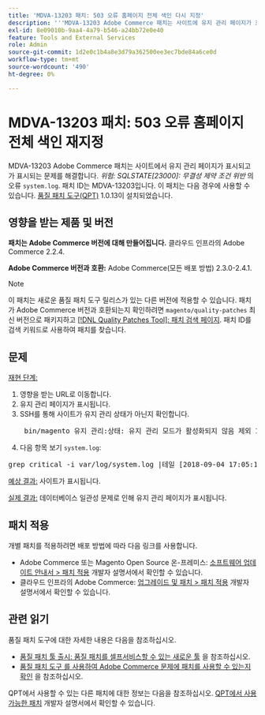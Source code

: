 ```yaml
---
title: 'MDVA-13203 패치: 503 오류 홈페이지 전체 색인 다시 지정'
description: '''MDVA-13203 Adobe Commerce 패치는 사이트에 유지 관리 페이지가 표시되고 *위험: SQLSTATE\[23000\]: ''system.log''에 무결성 제약 조건 위반* 오류가 있는 문제를 해결합니다. 패치 ID는 MDVA-13203입니다. 이 패치는 [Quality Patches Tool (QPT)](/help/announcements/adobe-commerce-announcements/magento-quality-patches-released-new-tool-to-self-serve-quality-patches.md) 1.0.13이 설치된 경우 사용할 수 있습니다.'''
exl-id: 8e09010b-9aa4-4a79-b546-a24bb72e0e40
feature: Tools and External Services
role: Admin
source-git-commit: 1d2e0c1b4a8e3d79a362500ee3ec7bde84a6ce0d
workflow-type: tm+mt
source-wordcount: '490'
ht-degree: 0%

---
```


# MDVA-13203 패치: 503 오류 홈페이지 전체 색인 재지정

MDVA-13203 Adobe Commerce 패치는 사이트에서 유지 관리 페이지가 표시되고 가 표시되는 문제를 해결합니다. *위험: SQLSTATE\[23000\]: 무결성 제약 조건 위반* 의 오류 `system.log`. 패치 ID는 MDVA-13203입니다. 이 패치는 다음 경우에 사용할 수 있습니다. [품질 패치 도구(QPT)](/help/announcements/adobe-commerce-announcements/magento-quality-patches-released-new-tool-to-self-serve-quality-patches.md) 1.0.13이 설치되었습니다.

## 영향을 받는 제품 및 버전

**패치는 Adobe Commerce 버전에 대해 만들어집니다.** 클라우드 인프라의 Adobe Commerce 2.2.4.

**Adobe Commerce 버전과 호환:** Adobe Commerce(모든 배포 방법) 2.3.0-2.4.1.

>[!NOTE]
>
>이 패치는 새로운 품질 패치 도구 릴리스가 있는 다른 버전에 적용할 수 있습니다. 패치가 Adobe Commerce 버전과 호환되는지 확인하려면 `magento/quality-patches` 최신 버전으로 패키지하고 [[!DNL Quality Patches Tool]: 패치 검색 페이지](https://devdocs.magento.com/quality-patches/tool.html#patch-grid). 패치 ID를 검색 키워드로 사용하여 패치를 찾습니다.

## 문제

<u>재현 단계:</u>

1. 영향을 받는 URL로 이동합니다.
1. 유지 관리 페이지가 표시됩니다.
1. SSH를 통해 사이트가 유지 관리 상태가 아닌지 확인합니다.
   <pre> bin/magento 유지 관리:상태: 유지 관리 모드가 활성화되지 않음 제외 IP 주소 목록: 없음</pre>
1. 다음 항목 보기 `system.log`:

<pre>grep critical -i var/log/system.log |테일 [2018-09-04 17:05:18] report.CRITICAL: SQLSTATE[23000]: 무결성 제약 조건 위반: 1062 키 'PRIMARY'에 대한 중복된 항목 '4613', 쿼리 위치: 'search_tmp_5b8ebb4e994da5_88027289'('entity_id', 'score') 값(?, ?),... (?, ?), (?, ?) [] [] [2018-09-04 17:05:21] report.CRITICAL: SQLSTATE[23000]: 무결성 제약 조건 위반: 1062 키 'PRIMARY'에 대한 중복된 항목 '4613', 쿼리: 'search_tmp_5b8ebb51579943_52333638'('entity_id', 'score') 값(?, ?),...,(?, ?) [] [] [2018-09-04 17:05:47] report.CRITICAL: SQLSTATE[23000]: 무결성 제약 조건 위반: 1062 키 'PRIMARY'에 대한 중복된 항목 '1350', 쿼리: 'search_tmp_5b8ebb6b7028f4_68065024'('entity_id', 'score') 값(?, ?), (?, ?), (?, ?), (?, ?), (?, ?), (?, ?), (?, ?), (?, ?), (?, ?), (?, ?), (?, (?, ?)에 삽입 [] [] [2018-09-04 17:05:47] report.CRITICAL: SQLSTATE[23000]: 무결성 제약 조건 위반: 1062 키 'PRIMARY'에 대한 중복된 항목 '1350', 쿼리: 'search_tmp_5b8ebb6b7885a9_23360993'('entity_id', 'score') 값(?, ?), (?, ?), (?, ?), (?, ?), (?, ?), (?, ?), (?, ?), (?, ?), (?, ?), (?, ?), (?, (?, ?)에 삽입 [] [] 일자: 9월 4일 17:06:11 UTC 2018</pre>

<u>예상 결과:</u> 사이트가 표시됩니다.

<u>실제 결과:</u> 데이터베이스 일관성 문제로 인해 유지 관리 페이지가 표시됩니다.

## 패치 적용

개별 패치를 적용하려면 배포 방법에 따라 다음 링크를 사용합니다.

* Adobe Commerce 또는 Magento Open Source 온-프레미스: [소프트웨어 업데이트 안내서 > 패치 적용](https://devdocs.magento.com/guides/v2.4/comp-mgr/patching/mqp.html) 개발자 설명서에서 확인할 수 있습니다.
* 클라우드 인프라의 Adobe Commerce: [업그레이드 및 패치 > 패치 적용](https://devdocs.magento.com/cloud/project/project-patch.html) 개발자 설명서에서 확인할 수 있습니다.

## 관련 읽기

품질 패치 도구에 대한 자세한 내용은 다음을 참조하십시오.

* [품질 패치 툴 출시: 품질 패치를 셀프서비스할 수 있는 새로운 툴](/help/announcements/adobe-commerce-announcements/magento-quality-patches-released-new-tool-to-self-serve-quality-patches.md) 을 참조하십시오.
* [품질 패치 도구 를 사용하여 Adobe Commerce 문제에 패치를 사용할 수 있는지 확인](/help/support-tools/patches-available-in-qpt-tool/check-patch-for-magento-issue-with-magento-quality-patches.md) 을 참조하십시오.

QPT에서 사용할 수 있는 다른 패치에 대한 정보는 다음을 참조하십시오. [QPT에서 사용 가능한 패치](https://devdocs.magento.com/quality-patches/tool.html#patch-grid) 개발자 설명서에서 확인할 수 있습니다.
